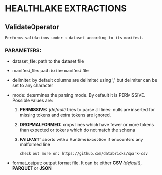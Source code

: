 # HEALTHLAKE EXTRACTIONS

## ValidateOperator
    Performs validations under a dataset according to its manifest.
        

### PARAMETERS:
* dataset_file: path to the dataset file
* manifest_file: path to the manifest file
* delimiter: by default columns are delimited using ',' but delimiter can be set to any character
* mode: determines the parsing mode. By default it is PERMISSIVE. Possible values are:
  1. **PERMISSIVE:** _(default)_ tries to parse all lines: nulls are inserted for missing tokens and extra tokens are ignored.
  2. **DROPMALFORMED:** drops lines which have fewer or more tokens than expected or tokens which do not match the schema
  3. **FAILFAST:** aborts with a RuntimeException if encounters any malformed line
               
      ```check out more on: https://github.com/databricks/spark-csv```

* format_output: output format file. It can be either **CSV** _(default)_, **PARQUET** or **JSON**
  
